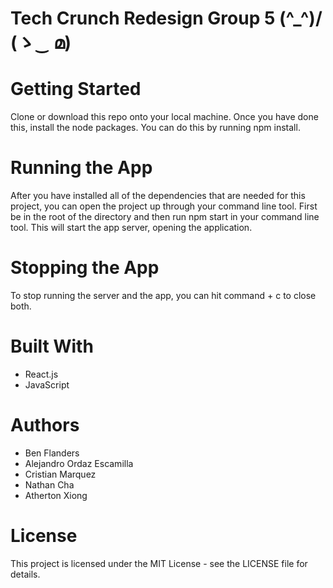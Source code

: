 # Tech Crunch Redesign Group 5 \(^_^)/  (ゝ‿ മ)


# Getting Started
Clone or download this repo onto your local machine. Once you have done this, install the node packages. You can do this by running npm install.

# Running the App
After you have installed all of the dependencies that are needed for this project, you can open the project up through your command line tool. First be in the root of the directory and then run npm start in your command line tool. This will start the app server, opening the application.

# Stopping the App
To stop running the server and the app, you can hit command + c to close both.

# Built With
* React.js
* JavaScript
# Authors
* Ben Flanders
* Alejandro Ordaz Escamilla
* Cristian Marquez
* Nathan Cha
* Atherton Xiong

# License
This project is licensed under the MIT License - see the LICENSE file for details.
